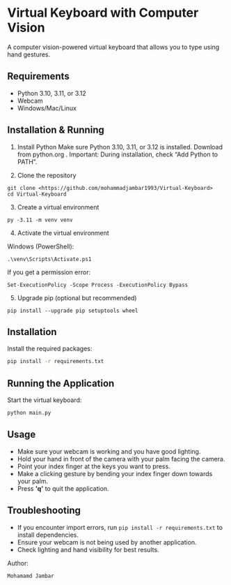 # Virtual Keyboard with Computer Vision

A computer vision-powered virtual keyboard that allows you to type using hand gestures.

## Requirements

- Python 3.10, 3.11, or 3.12
- Webcam
- Windows/Mac/Linux


## Installation & Running
1. Install Python
Make sure Python 3.10, 3.11, or 3.12 is installed.
Download from python.org
.
Important: During installation, check “Add Python to PATH”.

2. Clone the repository
```
git clone <https://github.com/mohammadjambar1993/Virtual-Keyboard>
cd Virtual-Keyboard
```
3. Create a virtual environment
```
py -3.11 -m venv venv
```
4. Activate the virtual environment

Windows (PowerShell):
```
.\venv\Scripts\Activate.ps1
```

If you get a permission error:
```
Set-ExecutionPolicy -Scope Process -ExecutionPolicy Bypass
```
5. Upgrade pip (optional but recommended)
```
pip install --upgrade pip setuptools wheel
```
## Installation

Install the required packages:
```bash
pip install -r requirements.txt
```

## Running the Application

Start the virtual keyboard:
```bash
python main.py
```

## Usage

- Make sure your webcam is working and you have good lighting.
- Hold your hand in front of the camera with your palm facing the camera.
- Point your index finger at the keys you want to press.
- Make a clicking gesture by bending your index finger down towards your palm.
- Press **'q'** to quit the application.

## Troubleshooting

- If you encounter import errors, run `pip install -r requirements.txt` to install dependencies.
- Ensure your webcam is not being used by another application.
- Check lighting and hand visibility for best results.


Author:
```
Mohamamd Jambar
```